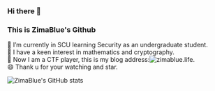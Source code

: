 ### Hi there 👋
### This is ZimaBlue's Github
🔭 I’m currently in SCU learning Security as an undergraduate student.<br>
🌱 I have a keen interest in mathematics and cryptography.<br>
💬 Now I am a CTF player, this is my blog address:![zimablue.life](http://www.zimablue.life/).<br>
😄 Thank u for your watching and star.

![ZimaBlue's GitHub stats](https://github-readme-stats.vercel.app/api?username=BeBetterCoder&show_icons=true&theme=tokyonight)

